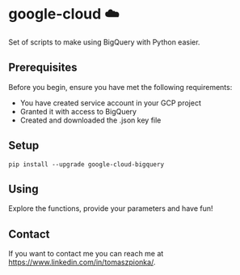 # google-cloud :cloud:
 
Set of scripts to make using BigQuery with Python easier.

## Prerequisites

Before you begin, ensure you have met the following requirements:

* You have created service account in your GCP project
* Granted it with access to BigQuery
* Created and downloaded the .json key file

## Setup

```
pip install --upgrade google-cloud-bigquery
```

## Using

Explore the functions, provide your parameters and have fun!

## Contact

If you want to contact me you can reach me at https://www.linkedin.com/in/tomaszpionka/.

